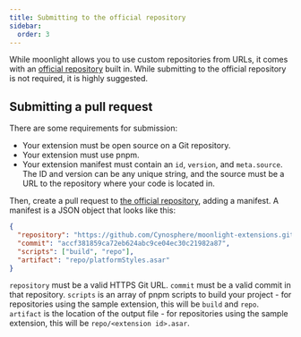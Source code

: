 ```yaml
---
title: Submitting to the official repository
sidebar:
  order: 3
---
```


While moonlight allows you to use custom repositories from URLs, it comes with an [official repository][extensions] built in. While submitting to the official repository is not required, it is highly suggested.

## Submitting a pull request

There are some requirements for submission:

- Your extension must be open source on a Git repository.
- Your extension must use pnpm.
- Your extension manifest must contain an `id`, `version`, and `meta.source`. The ID and version can be any unique string, and the source must be a URL to the repository where your code is located in.

Then, create a pull request to [the official repository][extensions], adding a manifest. A manifest is a JSON object that looks like this:

```json
{
  "repository": "https://github.com/Cynosphere/moonlight-extensions.git",
  "commit": "accf381859ca72eb624abc9ce04ec30c21982a87",
  "scripts": ["build", "repo"],
  "artifact": "repo/platformStyles.asar"
}
```

`repository` must be a valid HTTPS Git URL. `commit` must be a valid commit in that repository. `scripts` is an array of pnpm scripts to build your project - for repositories using the sample extension, this will be `build` and `repo`. `artifact` is the location of the output file - for repositories using the sample extension, this will be `repo/<extension id>.asar`.

[extensions]: <https://github.com/moonlight-mod/extensions>
